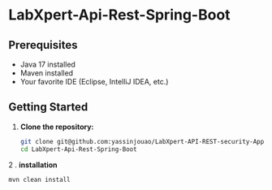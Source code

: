 # LabXpert-Api-Rest-Spring-Boot

## Prerequisites

- Java 17 installed
- Maven installed
- Your favorite IDE (Eclipse, IntelliJ IDEA, etc.)

## Getting Started

1. **Clone the repository:**

   ```bash
   git clone git@github.com:yassinjouao/LabXpert-API-REST-security-App.git
   cd LabXpert-Api-Rest-Spring-Boot

2 . **installation**
   ```bash
   mvn clean install

